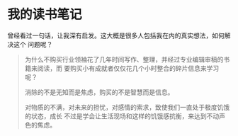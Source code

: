 # 我的读书笔记

曾经看过一句话，让我深有启发。这大概是很多人包括我在内的真实想法，如何解决这个
问题呢？

> 为什么不购买行业领袖花了几年时间写作、整理，并经过专业编辑审稿的书籍来阅读，而
> 要购买小有成就者仅仅花几个小时整合的碎片信息来学习呢？ 
> 
> 消除的不是无知而是焦虑，购买的不是智慧而是信息。 
> 
> 对物质的不满，对未来的担忧，对感情的索求，致使我们一直处于极度饥饿的状态，成长
> 不过是学会让生活现场和这样的饥饿感抗衡，来达到不动声色的焦虑。 



